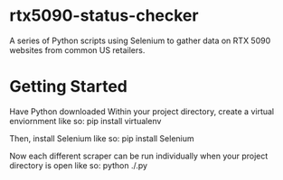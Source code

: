 # rtx5090-status-checker
A series of Python scripts using Selenium to gather data on RTX 5090 websites from common US retailers.

# Getting Started
Have Python downloaded
Within your project directory, create a virtual enviornment like so:
  pip install virtualenv

Then, install Selenium like so:
  pip install Selenium

Now each different scraper can be run individually when your project directory is open like so:
  python ./<scraper-name>.py
